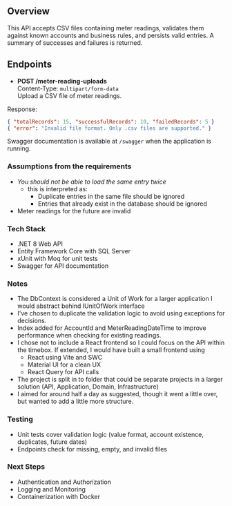 ## Overview
This API accepts CSV files containing meter readings, validates them against known accounts
and business rules, and persists valid entries. A summary of successes and failures is returned.

## Endpoints
- **POST /meter-reading-uploads**  
  Content-Type: `multipart/form-data`  
  Upload a CSV file of meter readings.

Response:
```json
{ "totalRecords": 15, "successfulRecords": 10, "failedRecords": 5 }
{ "error": "Invalid file format. Only .csv files are supported." }
```

Swagger documentation is available at `/swagger` when the application is running.

### Assumptions from the requirements
- _You should not be able to load the same entry twice_ 
  - this is interpreted as:
    - Duplicate entries in the same file should be ignored
    - Entries that already exist in the database should be ignored
- Meter readings for the future are invalid

### Tech Stack
- .NET 8 Web API
- Entity Framework Core with SQL Server
- xUnit with Moq for unit tests
- Swagger for API documentation

### Notes
- The DbContext is considered a Unit of Work for a larger application I would abstract behind IUnitOfWork interface
- I've chosen to duplicate the validation logic to avoid using exceptions for decisions.
- Index added for AccountId and MeterReadingDateTime to improve performance when checking for existing readings.
- I chose not to include a React frontend so I could focus on the API within the timebox. If extended, I would have built a small frontend using
   - React using Vite and SWC
   - Material UI for a clean UX
   - React Query for API calls
 - The project is split in to folder that could be separate projects in a larger solution (API, Application, Domain, Infrastructure)
 - I aimed for around half a day as suggested, though it went a little over, but wanted to add a little more structure.
### Testing
- Unit tests cover validation logic (value format, account existence, duplicates, future dates)
- Endpoints check for missing, empty, and invalid files

### Next Steps
- Authentication and Authorization
- Logging and Monitoring
- Containerization with Docker